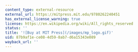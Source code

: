 ```yaml
---
content_type: external-resource
external_url: https://mitpress.mit.edu/9780262240451
has_external_license_warning: true
license: https://en.wikipedia.org/wiki/All_rights_reserved
status: ''
title: '![Buy at MIT Press](/images/mp_logo.gif)'
uid: 87b9af1e-ce08-4d59-8ab7-d6a15343e089
wayback_url: ''
---
```

